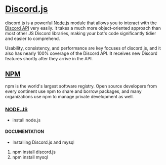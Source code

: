 # [Discord.js](https://discord.js.org/#/)

discord.js is a powerful [Node.js](https://nodejs.org/en/)  module that allows you to interact with the [Discord API](https://discord.com/developers/docs/intro)  very easily. It takes a much more object-oriented approach than most other JS Discord libraries, making your bot's code significantly tidier and easier to comprehend.

Usability, consistency, and performance are key focuses of discord.js, and it also has nearly 100% coverage of the Discord API. It receives new Discord features shortly after they arrive in the API.

## [NPM](https://www.npmjs.com/)

npm is the world's largest software registry. Open source developers from every continent use npm to share and borrow packages, and many organizations use npm to manage private development as well.

### [NODE.JS](https://nodejs.org/en/)

* install node.js

#### DOCUMENTATION

* Installing Discord.js and mysql

1. npm install discord.js
2. npm install mysql

